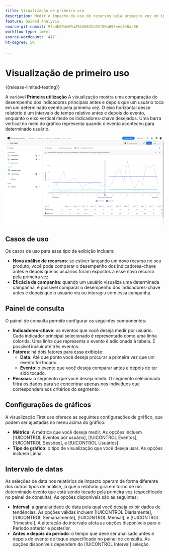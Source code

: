 ```yaml
---
title: Visualização de primeiro uso
description: Medir o impacto do uso de recursos pela primeira vez em indicadores-chave.
feature: Guided Analysis
source-git-commit: 9fa4b894e69a25b26632a93f00a655eec8e8aa86
workflow-type: tm+mt
source-wordcount: '417'
ht-degree: 5%

---
```


# Visualização de primeiro uso

{{release-limited-testing}}

A variável **Primeira utilização** A visualização mostra uma comparação do desempenho dos indicadores principais antes e depois que um usuário toca em um determinado evento pela primeira vez. O eixo horizontal desse relatório é um intervalo de tempo relativo antes e depois do evento, enquanto o eixo vertical mede os indicadores-chave desejados. Uma barra vertical no meio do gráfico representa quando o evento aconteceu para determinado usuário.

![Versão](../assets/first-use.png)

## Casos de uso

Os casos de uso para esse tipo de exibição incluem:

* **Nova análise de recursos**: se estiver lançando um novo recurso no seu produto, você pode comparar o desempenho dos indicadores-chave antes e depois que os usuários foram expostos a esse novo recurso pela primeira vez.
* **Eficácia da campanha**: quando um usuário visualiza uma determinada campanha, é possível comparar o desempenho dos indicadores-chave antes e depois que o usuário viu ou interagiu com essa campanha.

## Painel de consulta

O painel de consulta permite configurar os seguintes componentes:

* **Indicadores-chave**: os eventos que você deseja medir por usuário. Cada indicador principal selecionado é representado como uma linha colorida. Uma linha que representa o evento é adicionada à tabela. É possível incluir até três eventos.
* **Fatores**: há dois fatores para essa exibição:
   * **Data**: Até que ponto você deseja procurar a primeira vez que um evento foi tocado.
   * **Evento**: o evento que você deseja comparar antes e depois de ter sido tocado.
* **Pessoas**: o segmento que você deseja medir. O segmento selecionado filtra os dados para se concentrar apenas nos indivíduos que correspondem aos critérios do segmento.

## Configurações de gráficos

A visualização First use oferece as seguintes configurações de gráfico, que podem ser ajustadas no menu acima do gráfico:

* **Métrica**: A métrica que você deseja medir. As opções incluem [!UICONTROL Eventos por usuário], [!UICONTROL Eventos], [!UICONTROL Sessões], e [!UICONTROL Usuários].
* **Tipo de gráfico**: o tipo de visualização que você deseja usar. As opções incluem Linha.

## Intervalo de datas

As seleções de data nos relatórios de impacto operam de forma diferente dos outros tipos de análise, já que o relatório gira em torno de um determinado evento que está sendo tocado pela primeira vez (especificado no painel de consulta). As opções disponíveis são as seguintes:

* **Interval**: a granularidade de data pela qual você deseja exibir dados de tendências. As opções válidas incluem [!UICONTROL Diariamente], [!UICONTROL Semanalmente], [!UICONTROL Mensal], e [!UICONTROL Trimestral]. A alteração do intervalo afeta as opções disponíveis para o Período anterior e posterior.
* **Antes e depois do período**: o tempo que deve ser analisado antes e depois do evento de toque especificado no painel de consulta. As opções disponíveis dependem do [!UICONTROL Interval] seleção.
